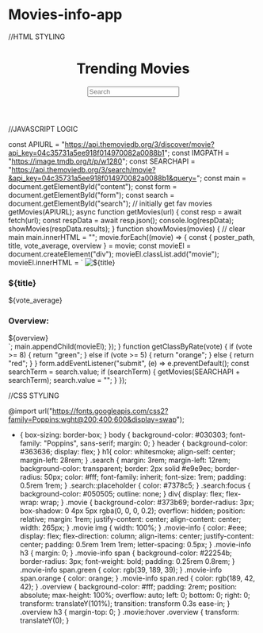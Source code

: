 # Movies-info-app
//HTML STYLING 
<!DOCTYPE html>
<html lang="en">
<head>
<meta charset="UTF-8" />
<meta name="viewport" content="width=device-width, initial-scale=1.0" />
<title>Movie App</title>
<link rel="stylesheet" href="style.css" />
<script src="script.js" defer></script>
</head>
<body>
<header>
<h1>Trending Movies</h1>
<form id="form">
<input
type="text"
id="search"
placeholder="Search"
class="search"
/>
</form>
</header>
<div id="content"></div>
</body>
</html>

//JAVASCRIPT LOGIC

const APIURL = "https://api.themoviedb.org/3/discover/movie?api_key=04c35731a5ee918f014970082a0088b1";
const IMGPATH = "https://image.tmdb.org/t/p/w1280";
const SEARCHAPI =
"https://api.themoviedb.org/3/search/movie?&api_key=04c35731a5ee918f014970082a0088b1&query=";
const main = document.getElementById("content");
const form = document.getElementById("form");
const search = document.getElementById("search");
// initially get fav movies
getMovies(APIURL);
async function getMovies(url) {
const resp = await fetch(url);
const respData = await resp.json();
console.log(respData);
showMovies(respData.results);
}
function showMovies(movies) {
// clear main
main.innerHTML = "";
movie.forEach((movie) => {
const { poster_path, title, vote_average, overview } = movie;
const movieEl = document.createElement("div");
movieEl.classList.add("movie");
movieEl.innerHTML = `
<img
src="${IMGPATH + poster_path}"
alt="${title}"
/>
<div class="movie-info">
<h3>${title}</h3>
<span class="${getClassByRate(
vote_average
)}">${vote_average}</span>
</div>
<div class="overview">
<h3>Overview:</h3>
${overview}
</div>
`;
main.appendChild(movieEl);
});
}
function getClassByRate(vote) {
if (vote >= 8) {
return "green";
} else if (vote >= 5) {
return "orange";
} else {
return "red";
}
}
form.addEventListener("submit", (e) => 
e.preventDefault();
const searchTerm = search.value;
if (searchTerm) {
getMovies(SEARCHAPI + searchTerm);
search.value = "";
}
});

//CSS STYLING

@import url("https://fonts.googleapis.com/css2?family=Poppins:wght@200;400;600&display=swap");
* {
box-sizing: border-box;
}
body {
background-color: #030303;
font-family: "Poppins", sans-serif;
margin: 0;
}
header {
background-color: #363636;
display: flex;
}
h1{
color: whitesmoke;
align-self: center;
margin-left: 28rem;
}
.search {
margin: 3rem;
margin-left: 12rem;
background-color: transparent;
border: 2px solid #e9e9ec;
border-radius: 50px;
color: #fff;
font-family: inherit;
font-size: 1rem;
padding: 0.5rem 1rem;
}
.search::placeholder {
color: #7378c5;
}
.search:focus {
background-color: #050505;
outline: none;
}
div{
display: flex;
flex-wrap: wrap;
}
.movie {
background-color: #373b69;
border-radius: 3px;
box-shadow: 0 4px 5px rgba(0, 0, 0, 0.2);
overflow: hidden;
position: relative;
margin: 1rem;
justify-content: center;
align-content: center;
width: 265px;
}
.movie img {
width: 100%;
}
.movie-info {
color: #eee;
display: flex;
flex-direction: column;
align-items: center;
justify-content: center;
padding: 0.5rem 1rem 1rem;
letter-spacing: 0.5px;
}
.movie-info h3 {
margin: 0;
}
.movie-info span {
background-color: #22254b;
border-radius: 3px;
font-weight: bold;
padding: 0.25rem 0.8rem;
}
.movie-info span.green {
color: rgb(39, 189, 39);
}
.movie-info span.orange {
color: orange;
}
.movie-info span.red {
color: rgb(189, 42, 42);
}
.overview {
background-color: #fff;
padding: 2rem;
position: absolute;
max-height: 100%;
overflow: auto;
left: 0;
bottom: 0;
right: 0;
transform: translateY(101%);
transition: transform 0.3s ease-in;
}
.overview h3 {
margin-top: 0;
}
.movie:hover .overview {
transform: translateY(0);
}
